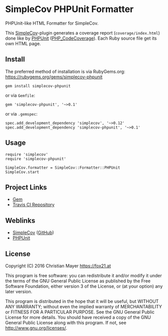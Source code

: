 # SimpleCov PHPUnit Formatter

PHPUnit-like HTML Formatter for SimpleCov.

This [SimpleCov](https://www.ruby-toolbox.com/projects/simplecov)-plugin generates a coverage report (`coverage/index.html`) done like by [PHPUnit](https://phpunit.de/) ([PHP_CodeCoverage](https://github.com/sebastianbergmann/php-code-coverage)). Each Ruby source file get its own HTML page.

## Install

The preferred method of installation is via RubyGems.org:
https://rubygems.org/gems/simplecov-phpunit

	gem install simplecov-phpunit

or via `Gemfile`:

	gem 'simplecov-phpunit', '~>0.1'

or via `.gemspec`:

	spec.add_development_dependency 'simplecov', '~>0.12'
	spec.add_development_dependency 'simplecov-phpunit', '~>0.1'

## Usage

	require 'simplecov'
	require 'simplecov-phpunit'
	
	SimpleCov.formatter = SimpleCov::Formatter::PHPUnit
	SimpleCov.start

## Project Links

- [Gem](https://rubygems.org/gems/simplecov-phpunit)
- [Travis CI Repository](https://travis-ci.org/TheFox/simplecov-phpunit)

## Weblinks

- [SimpleCov](https://www.ruby-toolbox.com/projects/simplecov) ([GitHub](https://github.com/colszowka/simplecov))
- [PHPUnit](https://phpunit.de/)

## License

Copyright (C) 2016 Christian Mayer <https://fox21.at>

This program is free software: you can redistribute it and/or modify it under the terms of the GNU General Public License as published by the Free Software Foundation, either version 3 of the License, or (at your option) any later version.

This program is distributed in the hope that it will be useful, but WITHOUT ANY WARRANTY; without even the implied warranty of MERCHANTABILITY or FITNESS FOR A PARTICULAR PURPOSE. See the GNU General Public License for more details. You should have received a copy of the GNU General Public License along with this program. If not, see <http://www.gnu.org/licenses/>.
